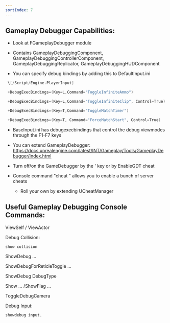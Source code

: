 ```yaml
---
sortIndex: 7
---
```


## Gameplay Debugger Capabilities:

- Look at FGameplayDebugger module

- Contains GameplayDebuggingComponent, GameplayDebuggingControllerComponent, GameplayDebuggingReplicator, GameplayDebuggingHUDComponent

- You can specify debug bindings by adding this to DefaultInput.ini

```cpp
 \[/Script/Engine.PlayerInput]

 +DebugExecBindings=(Key=L,Command="ToggleInfiniteAmmo")

 +DebugExecBindings=(Key=L,Command="ToggleInfiniteClip", Control=True)

 +DebugExecBindings=(Key=T,Command="ToggleMatchTimer")

 +DebugExecBindings=(Key=T, Command="ForceMatchStart", Control=True)
```

- BaseInput.ini has debugexecbindings that control the debug viewmodes through the F1-F7 keys

- You can extend GameplayDebugger: <https://docs.unrealengine.com/latest/INT/Gameplay/Tools/GameplayDebugger/index.html>

- Turn off/on the GameDebugger by the ' key or by EnableGDT cheat

- Console command "cheat " allows you to enable a bunch of server cheats

  - Roll your own by extending UCheatManager

## Useful Gameplay Debugging Console Commands:

ViewSelf / ViewActor

Debug Collision:

    show collision

ShowDebug …

ShowDebugForReticleToggle …

ShowDebug DebugType

Show … /ShowFlag …

ToggleDebugCamera

Debug Input:

    showdebug input.
